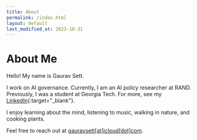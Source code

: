 ```yaml
---
title: About
permalink: /index.html
layout: default
last_modified_at: 2023-10-31
---
```


# About Me

Hello! My name is Gaurav Sett. 

I work on AI governance.
Currently, I am an AI policy researcher at RAND.
Previously, I was a student at Georgia Tech.
For more, see my [LinkedIn](https://www.linkedin.com/in/gauravsett/){:target="_blank"}.

I enjoy learning about the mind, listening to music, walking in nature, and cooking plants. 

Feel free to reach out at <u>gauravsett[at]icloud[dot]com</u>.
